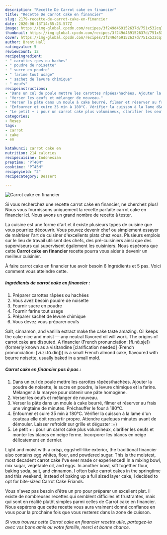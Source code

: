 ```yaml
---
description: "Recette De Carrot cake en financier"
title: "Recette De Carrot cake en financier"
slug: 2179-recette-de-carrot-cake-en-financier
date: 2020-06-13T14:55:23.577Z
image: https://img-global.cpcdn.com/recipes/3f249d469152637d/751x532cq70/carrot-cake-en-financier-photo-principale-de-la-recette.jpg
thumbnail: https://img-global.cpcdn.com/recipes/3f249d469152637d/751x532cq70/carrot-cake-en-financier-photo-principale-de-la-recette.jpg
cover: https://img-global.cpcdn.com/recipes/3f249d469152637d/751x532cq70/carrot-cake-en-financier-photo-principale-de-la-recette.jpg
author: Brent Hall
ratingvalue: 5
reviewcount: 12
recipeingredient:
- " carottes rpes ou haches"
- " poudre de noisette"
- " sucre en poudre"
- " farine tout usage"
- " sachet de levure chimique"
- " oeufs"
recipeinstructions:
- "Dans un cul de poule mettre les carottes râpées/hachées. Ajouter la poudre de noisette, le sucre en poudre, la levure chimique et la farine. Mélanger à la maryse pour obtenir une pâte homogène."
- "Verser les oeufs et mélanger de nouveau."
- "Verser la pâte dans un moule à cake beurré, filmer et réserver au frais une vingtaine de minutes. Préchauffer le four à 180°C."
- "Enfourner et cuire 35 min à 180°C. Vérifier la cuisson à la lame d&#39;un couteau elle doit ressortir propre. Attendre quelques minutes avant de démouler. Laisser refroidir sur grille et déguster :=)"
- "Le petit + : pour un carrot cake plus volumineux, clarifier les oeufs et monter les blancs en neige ferme. Incorporer les blancs en neige délicatement en dernier."
categories:
- Resep
tags:
- carrot
- cake
- en

katakunci: carrot cake en 
nutrition: 214 calories
recipecuisine: Indonesian
preptime: "PT40M"
cooktime: "PT45M"
recipeyield: "2"
recipecategory: Dessert

---
```



![Carrot cake en financier](https://img-global.cpcdn.com/recipes/3f249d469152637d/751x532cq70/carrot-cake-en-financier-photo-principale-de-la-recette.jpg)

Si vous recherchez une recette carrot cake en financier, ne cherchez plus! Nous vous fournissons uniquement la recette parfaite carrot cake en financier ici. Nous avons un grand nombre de recette à tester.

La cuisine est une forme d'art et il existe plusieurs types de cuisine que vous pourriez découvrir. Vous pouvez devenir chef ou simplement essayer de maîtriser l'art de cuisiner d'excellents plats chez vous. Plusieurs emplois sur le lieu de travail utilisent des chefs, des pré-cuisiniers ainsi que des superviseurs qui supervisent également les cuisiniers. Nous espérons que cette <strong> Carrot cake en financier </strong> recette pourra vous aider à devenir un meilleur cuisinier.

<!--inarticleads1-->

À faire carrot cake en financier tue avoir besoin 6 Ingrédients et 5 pas. Voici comment vous atteindre cette.

##### Ingrédients de carrot cake en financier :

1. Préparer  carottes râpées ou hachées
1. Vous avez besoin  poudre de noisette
1. Fournir  sucre en poudre
1. Fournir  farine tout usage
1. Préparer  sachet de levure chimique
1. Vous devez vous préparer  oeufs


Salt, cinnamon, and vanilla extract make the cake taste amazing. Oil keeps the cake nice and moist — any neutral flavored oil will work. The origins of carrot cake are disputed. A financier (French pronunciation: [fi.nɑ̃.sje]) (formerly known as a visitandine [clarification needed] (French pronunciation: [vi.zi.tɑ̃.din])) is a small French almond cake, flavoured with beurre noisette, usually baked in a small mold. 

<!--inarticleads2-->

##### Carrot cake en financier pas à pas :

1. Dans un cul de poule mettre les carottes râpées/hachées. Ajouter la poudre de noisette, le sucre en poudre, la levure chimique et la farine. Mélanger à la maryse pour obtenir une pâte homogène.
1. Verser les oeufs et mélanger de nouveau.
1. Verser la pâte dans un moule à cake beurré, filmer et réserver au frais une vingtaine de minutes. Préchauffer le four à 180°C.
1. Enfourner et cuire 35 min à 180°C. Vérifier la cuisson à la lame d&#39;un couteau elle doit ressortir propre. Attendre quelques minutes avant de démouler. Laisser refroidir sur grille et déguster :=)
1. Le petit + : pour un carrot cake plus volumineux, clarifier les oeufs et monter les blancs en neige ferme. Incorporer les blancs en neige délicatement en dernier.


Light and moist with a crisp, eggshell-like exterior, the traditional financier also contains egg whites, flour, and powdered sugar. This is the moistest, most decadent carrot cake I&#39;ve ever made or experienced! In a mixing bowl, mix sugar, vegetable oil, and eggs. In another bowl, sift together flour, baking soda, salt, and cinnamon. I often bake carrot cakes in the springtime and this weekend, instead of baking up a full sized layer cake, I decided to opt for bite-sized Carrot Cake Friands. 

<!--inarticleads1-->

<p>
Vous n'avez pas besoin d'être un pro pour préparer un excellent plat. Il existe de nombreuses recettes qui semblent difficiles et frustrantes, mais qui sont en réalité plutôt simples parmi celles de Carrot cake en financier. Nous espérons que cette recette vous aura vraiment donné confiance en vous pour la prochaine fois que vous resterez dans la zone de cuisson.
</p>

<p>
<i>Si vous trouvez cette Carrot cake en financier recette utile, partagez-la avec vos bons amis ou votre famille, merci et bonne chance.</i>
</p>
